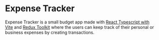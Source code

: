 # Expense Tracker

Expense Tracker is a small budget app made with [React Typescript with Vite](https://vitejs.dev/) and [Redux Toolkit](https://redux-toolkit.js.org/) where the users can keep track of their personal or business expenses by creating transactions.
